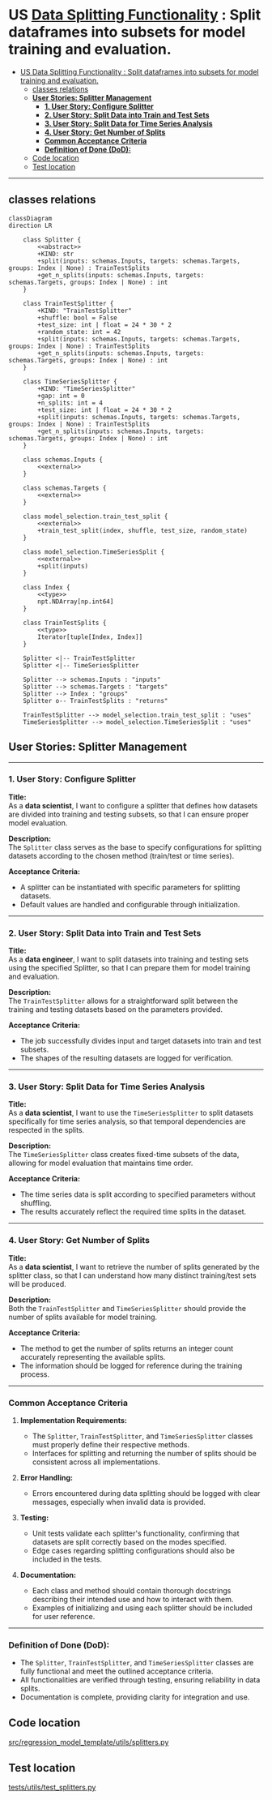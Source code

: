 # US [Data Splitting Functionality](./backlog_mlops_regresion.md) : Split dataframes into subsets for model training and evaluation.

- [US Data Splitting Functionality : Split dataframes into subsets for model training and evaluation.](#us-data-splitting-functionality--split-dataframes-into-subsets-for-model-training-and-evaluation)
  - [classes relations](#classes-relations)
  - [**User Stories: Splitter Management**](#user-stories-splitter-management)
    - [**1. User Story: Configure Splitter**](#1-user-story-configure-splitter)
    - [**2. User Story: Split Data into Train and Test Sets**](#2-user-story-split-data-into-train-and-test-sets)
    - [**3. User Story: Split Data for Time Series Analysis**](#3-user-story-split-data-for-time-series-analysis)
    - [**4. User Story: Get Number of Splits**](#4-user-story-get-number-of-splits)
    - [**Common Acceptance Criteria**](#common-acceptance-criteria)
    - [**Definition of Done (DoD):**](#definition-of-done-dod)
  - [Code location](#code-location)
  - [Test location](#test-location)

------------

## classes relations

```mermaid
classDiagram
direction LR

    class Splitter {
        <<abstract>>
        +KIND: str
        +split(inputs: schemas.Inputs, targets: schemas.Targets, groups: Index | None) : TrainTestSplits
        +get_n_splits(inputs: schemas.Inputs, targets: schemas.Targets, groups: Index | None) : int
    }

    class TrainTestSplitter {
        +KIND: "TrainTestSplitter"
        +shuffle: bool = False
        +test_size: int | float = 24 * 30 * 2
        +random_state: int = 42
        +split(inputs: schemas.Inputs, targets: schemas.Targets, groups: Index | None) : TrainTestSplits
        +get_n_splits(inputs: schemas.Inputs, targets: schemas.Targets, groups: Index | None) : int
    }

    class TimeSeriesSplitter {
        +KIND: "TimeSeriesSplitter"
        +gap: int = 0
        +n_splits: int = 4
        +test_size: int | float = 24 * 30 * 2
        +split(inputs: schemas.Inputs, targets: schemas.Targets, groups: Index | None) : TrainTestSplits
        +get_n_splits(inputs: schemas.Inputs, targets: schemas.Targets, groups: Index | None) : int
    }

    class schemas.Inputs {
        <<external>>
    }

    class schemas.Targets {
        <<external>>
    }

    class model_selection.train_test_split {
        <<external>>
        +train_test_split(index, shuffle, test_size, random_state)
    }

    class model_selection.TimeSeriesSplit {
        <<external>>
        +split(inputs)
    }

    class Index {
        <<type>>
        npt.NDArray[np.int64]
    }

    class TrainTestSplits {
        <<type>>
        Iterator[tuple[Index, Index]]
    }

    Splitter <|-- TrainTestSplitter
    Splitter <|-- TimeSeriesSplitter

    Splitter --> schemas.Inputs : "inputs"
    Splitter --> schemas.Targets : "targets"
    Splitter --> Index : "groups"
    Splitter o-- TrainTestSplits : "returns"

    TrainTestSplitter --> model_selection.train_test_split : "uses"
    TimeSeriesSplitter --> model_selection.TimeSeriesSplit : "uses"

```

## **User Stories: Splitter Management**

---

### **1. User Story: Configure Splitter**

**Title:**  
As a **data scientist**, I want to configure a splitter that defines how datasets are divided into training and testing subsets, so that I can ensure proper model evaluation.

**Description:**  
The `Splitter` class serves as the base to specify configurations for splitting datasets according to the chosen method (train/test or time series).

**Acceptance Criteria:**  
- A splitter can be instantiated with specific parameters for splitting datasets.
- Default values are handled and configurable through initialization.

---

### **2. User Story: Split Data into Train and Test Sets**

**Title:**  
As a **data engineer**, I want to split datasets into training and testing sets using the specified Splitter, so that I can prepare them for model training and evaluation.

**Description:**  
The `TrainTestSplitter` allows for a straightforward split between the training and testing datasets based on the parameters provided.

**Acceptance Criteria:**  
- The job successfully divides input and target datasets into train and test subsets.
- The shapes of the resulting datasets are logged for verification.

---

### **3. User Story: Split Data for Time Series Analysis**

**Title:**  
As a **data scientist**, I want to use the `TimeSeriesSplitter` to split datasets specifically for time series analysis, so that temporal dependencies are respected in the splits.

**Description:**  
The `TimeSeriesSplitter` class creates fixed-time subsets of the data, allowing for model evaluation that maintains time order.

**Acceptance Criteria:**  
- The time series data is split according to specified parameters without shuffling.
- The results accurately reflect the required time splits in the dataset.

---

### **4. User Story: Get Number of Splits**

**Title:**  
As a **data scientist**, I want to retrieve the number of splits generated by the splitter class, so that I can understand how many distinct training/test sets will be produced.

**Description:**  
Both the `TrainTestSplitter` and `TimeSeriesSplitter` should provide the number of splits available for model training.

**Acceptance Criteria:**  
- The method to get the number of splits returns an integer count accurately representing the available splits.
- The information should be logged for reference during the training process.

---

### **Common Acceptance Criteria**

1. **Implementation Requirements:**
   - The `Splitter`, `TrainTestSplitter`, and `TimeSeriesSplitter` classes must properly define their respective methods.
   - Interfaces for splitting and returning the number of splits should be consistent across all implementations.

2. **Error Handling:**
   - Errors encountered during data splitting should be logged with clear messages, especially when invalid data is provided.

3. **Testing:**
   - Unit tests validate each splitter's functionality, confirming that datasets are split correctly based on the modes specified.
   - Edge cases regarding splitting configurations should also be included in the tests.

4. **Documentation:**
   - Each class and method should contain thorough docstrings describing their intended use and how to interact with them.
   - Examples of initializing and using each splitter should be included for user reference.

---

### **Definition of Done (DoD):** 

- The `Splitter`, `TrainTestSplitter`, and `TimeSeriesSplitter` classes are fully functional and meet the outlined acceptance criteria.
- All functionalities are verified through testing, ensuring reliability in data splits.
- Documentation is complete, providing clarity for integration and use.

## Code location

[src/regression_model_template/utils/splitters.py](../src/regression_model_template/utils/splitters.py)

## Test location

[tests/utils/test_splitters.py](../tests/utils/test_splitters.py)
